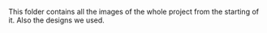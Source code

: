 This folder contains all the images of the whole project from the starting of it. Also the designs we used.
